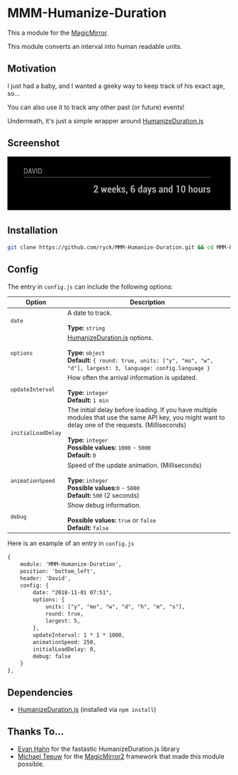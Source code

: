 # MMM-Humanize-Duration

This a module for the [MagicMirror](https://github.com/MichMich/MagicMirror).

This module converts an interval into human readable units.

## Motivation

I just had a baby, and I wanted a geeky way to keep track of his exact age, so...

You can also use it to track any other past (or future) events!

Underneath, it's just a simple wrapper around [HumanizeDuration.js](https://github.com/EvanHahn/HumanizeDuration.js)

## Screenshot

![](screenshots/screenshot.png)

## Installation

```bash
git clone https://github.com/ryck/MMM-Humanize-Duration.git && cd MMM-Humanize-Duration && npm install && cd ..
```

## Config

The entry in `config.js` can include the following options:

| Option             | Description                                                                                                                                                                                                                                     |
| ------------------ | ----------------------------------------------------------------------------------------------------------------------------------------------------------------------------------------------------------------------------------------------- |
| `date`             | A date to track.<br><br>**Type:** `string`                                                                                                                                                                                                      |
| `options`          | [HumanizeDuration.js](https://github.com/EvanHahn/HumanizeDuration.js#options) options.<br><br>**Type:** `object`<br>**Default:** `{ round: true, units: ["y", "mo", "w", "d"], largest: 3, language: config.language }`                        |
| `updateInterval`   | How often the arrival information is updated.<br><br>**Type:** `integer`<br>**Default:** `1 min`                                                                                                                                                |
| `initialLoadDelay` | The initial delay before loading. If you have multiple modules that use the same API key, you might want to delay one of the requests. (Milliseconds) <br><br>**Type:** `integer`<br>**Possible values:** `1000` - `5000` <br> **Default:** `0` |
| `animationSpeed`   | Speed of the update animation. (Milliseconds) <br><br>**Type:** `integer`<br>**Possible values:**`0` - `5000` <br> **Default:** `500` (2 seconds)                                                                                               |
| `debug`            | Show debug information. <br><br> **Possible values:** `true` or `false` <br> **Default:** `false`                                                                                                                                               |

Here is an example of an entry in `config.js`

```
{
	module: 'MMM-Humanize-Duration',
	position: 'bottom_left',
	header: 'David',
	config: {
		date: "2018-11-01 07:51",
		options: {
			units: ["y", "mo", "w", "d", "h", "m", "s"],
			round: true,
			largest: 5,
		},
		updateInterval: 1 * 1 * 1000,
		animationSpeed: 250,
		initialLoadDelay: 0,
		debug: false
	}
},
```

## Dependencies

- [HumanizeDuration.js](https://github.com/EvanHahn/HumanizeDuration.js) (installed via `npm install`)

## Thanks To...

- [Evan Hahn](https://github.com/EvanHahn/) for the fastastic HumanizeDuration.js library
- [Michael Teeuw](https://github.com/MichMich) for the [MagicMirror2](https://github.com/MichMich/MagicMirror/) framework that made this module possible.
